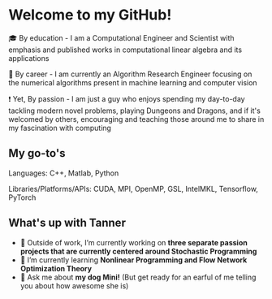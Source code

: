 # Welcome to my GitHub!

<!--
**TannerW/TannerW** is a ✨ _special_ ✨ repository because its `README.md` (this file) appears on your GitHub profile.

Here are some ideas to get you started:

- 🔭 I’m currently working on ...
- 🌱 I’m currently learning ...
- 👯 I’m looking to collaborate on ...
- 🤔 I’m looking for help with ...
- 💬 Ask me about ...
- 📫 How to reach me: ...
- 😄 Pronouns: ...
- ⚡ Fun fact: ...
-->

:mortar_board: By education - I am a Computational Engineer and Scientist with emphasis and published works in computational linear algebra and its applications

:office: By career - I am currently an Algorithm Research Engineer focusing on the numerical algorithms present in machine learning and computer vision

:exclamation: Yet, By passion - I am just a guy who enjoys spending my day-to-day tackling modern novel problems, playing Dungeons and Dragons, and if it's welcomed by others, encouraging and teaching those around me to share in my fascination with computing

## My go-to's
Languages: C++, Matlab, Python

Libraries/Platforms/APIs: CUDA, MPI, OpenMP, GSL, IntelMKL, Tensorflow, PyTorch

## What's up with Tanner

- 🔭 Outside of work, I’m currently working on **three separate passion projects that are currently centered around Stochastic Programming** 
- 🌱 I’m currently learning **Nonlinear Programming and Flow Network Optimization Theory**
- 💬 Ask me about **my dog Mini!** (But get ready for an earful of me telling you about how awesome she is)
